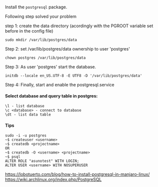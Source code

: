 Install the `postgresql` package.

Following step solved your problem

step 1: create the data directory (acordingly with the PGROOT variable set before in the config file)

`sudo mkdir /var/lib/postgres/data`

Step 2: set /var/lib/postgres/data ownership to user 'postgres'

`chown postgres /var/lib/postgres/data`

Step 3: As user 'postgres' start the database.

```sudo -i -u postgres
initdb --locale en_US.UTF-8 -E UTF8 -D '/var/lib/postgres/data'
```

Step 4: Finally, start and enable the postgresql.service

#### Select database and query table in postgres:
```
\l - list database
\c <database> - connect to database
\dt - list data table
```

#### Tips
```
sudo -i -u postgres
~$ createuser <username>
~$ createdb <projectname>
OR
~$ createdb -O <username> <projectname>
~$ psql
ALTER ROLE "asunotest" WITH LOGIN;
ALTER USER <username> WITH NOSUPERUSER
```

https://lobotuerto.com/blog/how-to-install-postgresql-in-manjaro-linux/
https://wiki.archlinux.org/index.php/PostgreSQL
